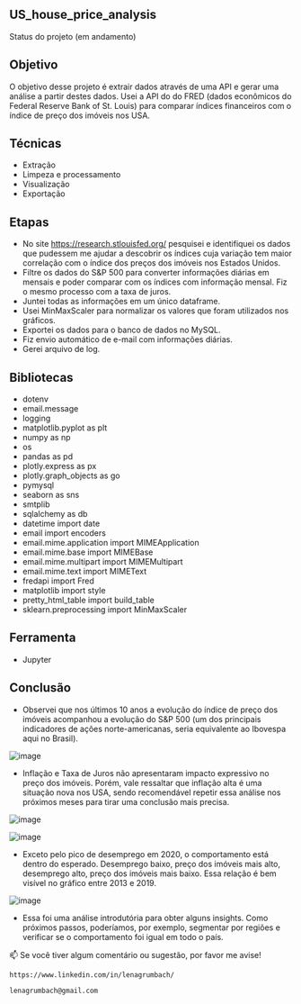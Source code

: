 ## US_house_price_analysis 
  Status do projeto (em andamento)

## Objetivo
  O objetivo desse projeto é extrair dados através de uma API e gerar uma análise a partir destes dados. 
  Usei a API do do FRED (dados econômicos do Federal Reserve Bank of St. Louis) para comparar índices financeiros com o índice de preço dos imóveis nos USA.
    
## Técnicas
  - Extração
  - Limpeza e processamento
  - Visualização
  - Exportação
  
## Etapas
  - No site https://research.stlouisfed.org/ pesquisei e identifiquei os dados que pudessem me ajudar a descobrir os índices cuja variação tem maior correlação com o índice dos preços dos imóveis nos Estados Unidos.
 - Filtre os dados do S&P 500 para converter informações diárias em mensais e poder comparar com os índices com informação mensal. Fiz o mesmo processo com a taxa de juros.
 - Juntei todas as informações em um único dataframe.
 - Usei MinMaxScaler para normalizar os valores que foram utilizados nos gráficos.
 - Exportei os dados para o banco de dados no MySQL.
 - Fiz envio automático de e-mail com informações diárias.
 - Gerei arquivo de log.

## Bibliotecas 
 - dotenv
- email.message
- logging
- matplotlib.pyplot as plt
- numpy as np
- os
- pandas as pd
- plotly.express as px
- plotly.graph_objects as go
- pymysql
- seaborn as sns
- smtplib
- sqlalchemy as db
- datetime import date
- email import encoders
- email.mime.application import MIMEApplication
- email.mime.base import MIMEBase
- email.mime.multipart import MIMEMultipart
- email.mime.text import MIMEText
- fredapi import Fred
- matplotlib import style
- pretty_html_table import build_table
- sklearn.preprocessing import MinMaxScaler
    
## Ferramenta
  - Jupyter

## Conclusão
 - Observei que nos últimos 10 anos a evolução do índice de preço dos imóveis acompanhou a evolução do S&P 500 (um dos principais indicadores de ações norte-americanas, seria equivalente ao Ibovespa aqui no Brasil).

![image](https://user-images.githubusercontent.com/112282677/207201190-ae5bfa80-a3b3-45b2-9c9e-ca70c812983b.png)

 - Inflação e Taxa de Juros não apresentaram impacto expressivo no preço dos imóveis. Porém, vale ressaltar que inflação alta é uma situação nova nos USA, sendo recomendável repetir essa análise nos próximos meses para tirar uma conclusão mais precisa.
 
 ![image](https://user-images.githubusercontent.com/112282677/207202351-37e8ba32-6a52-4d34-adb6-0f04a8a18bb0.png)

![image](https://user-images.githubusercontent.com/112282677/207202414-859dcf3a-be5f-4f69-bdb2-eb485f36a9aa.png)

 - Exceto pelo pico de desemprego em 2020, o comportamento está dentro do esperado. Desemprego baixo, preço dos imóveis mais alto, desemprego alto, preço dos imóveis mais baixo. Essa relação é bem visível no gráfico entre 2013 e 2019.
 
 ![image](https://user-images.githubusercontent.com/112282677/207202975-c54ef846-41c9-49f6-9011-7680b57f3498.png)
 
   - Essa foi uma análise introdutória para obter alguns insights. Como próximos passos, poderíamos, por exemplo, segmentar por regiões e verificar se o comportamento foi igual em todo o país.


📫 Se você tiver algum comentário ou sugestão, por favor me avise!
    
    https://www.linkedin.com/in/lenagrumbach/
    
    lenagrumbach@gmail.com

